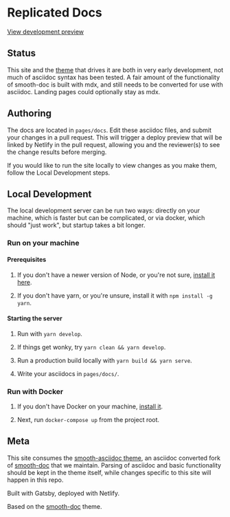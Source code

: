 # Replicated Docs
[View development preview](https://replicated-docs.netlify.app)

## Status

This site and the [theme](https://github.com/replicatedhq/smooth-asciidoc)
that drives it are both in very early development, not much of asciidoc syntax has been tested. A
fair amount of the functionality of smooth-doc is built with mdx, and
still needs to be converted for use with asciidoc. Landing pages could optionally stay as mdx.

## Authoring

The docs are located in `pages/docs`. Edit these asciidoc files, and submit your changes in a pull
request. This will trigger a deploy preview that will be linked by Netlify in the pull request,
allowing you and the reviewer(s) to see the change results before merging.

If you would like to run the site locally to view changes as you make them, follow the Local
Development steps.

## Local Development

The local development server can be run two ways: directly on your machine, which is faster but
can be complicated, or via docker, which should "just work", but startup takes a bit longer.

### Run on your machine

#### Prerequisites

1. If you don't have a newer version of Node, or you're not sure, [install it
here](https://nodejs.org/en/).

2. If you don't have yarn, or you're unsure, install it with `npm install -g yarn`.

#### Starting the server

1. Run with `yarn develop`.

2. If things get wonky, try `yarn clean && yarn develop`.

3. Run a production build locally with `yarn build && yarn serve`.

4. Write your asciidocs in `pages/docs/`.

### Run with Docker

1. If you don't have Docker on your machine, [install it](https://docs.docker.com/get-docker/).

2. Next, run `docker-compose up` from the project root.

## Meta

This site consumes the [smooth-asciidoc theme](https://github.com/replicatedhq/smooth-asciidoc), an
asciidoc converted fork of [smooth-doc](https://github.com/gregberge/smooth-doc/) that we maintain.
Parsing of asciidoc and basic functionality should be kept in the theme itself, while
changes specific to this site will happen in this repo.

Built with Gatsby, deployed with Netlify.

Based on the [smooth-doc](https://github.com/gregberge/smooth-doc/) theme.
